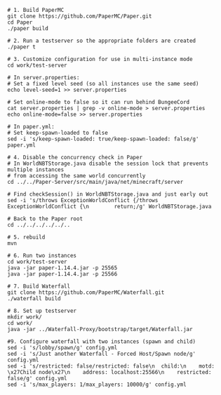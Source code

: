     # 1. Build PaperMC
    git clone https://github.com/PaperMC/Paper.git
    cd Paper
    ./paper build
    
	# 2. Run a testserver so the appropriate folders are created
	./paper t
	
	# 3. Customize configuration for use in multi-instance mode
	cd work/test-server
	
	# In server.properties:
	# Set a fixed level seed (so all instances use the same seed)
	echo level-seed=1 >> server.properties
	
	# Set online-mode to false so it can run behind BungeeCord
	cat server.properties | grep -v online-mode > server.properties
	echo online-mode=false >> server.properties
	
	# In paper.yml:
	# Set keep-spawn-loaded to false 
	sed -i 's/keep-spawn-loaded: true/keep-spawn-loaded: false/g' paper.yml
	
	# 4. Disable the concurrency check in Paper
	# In WorldNBTStorage.java disable the session lock that prevents multiple instances
	# from accessing the same world concurrently
	cd ../../Paper-Server/src/main/java/net/minecraft/server
	
	# Find checkSession() in WorldNBTStorage.java and just early out
	sed -i 's/throws ExceptionWorldConflict {/throws ExceptionWorldConflict {\n        return;/g' WorldNBTStorage.java

	# Back to the Paper root
    cd ../../../../../..
	
	# 5. rebuild
	mvn
	
	# 6. Run two instances
	cd work/test-server
	java -jar paper-1.14.4.jar -p 25565
	java -jar paper-1.14.4.jar -p 25566
	
	# 7. Build Waterfall
    git clone https://github.com/PaperMC/Waterfall.git
	./waterfall build
		
	# 8. Set up testserver
	mkdir work/
	cd work/
	java -jar ../Waterfall-Proxy/bootstrap/target/Waterfall.jar
	
	#9. Configure waterfall with two instances (spawn and child)
	sed -i 's/lobby/spawn/g' config.yml
	sed -i 's/Just another Waterfall - Forced Host/Spawn node/g' config.yml
	sed -i 's/restricted: false/restricted: false\n  child:\n    motd: \x27Child node\x27\n    address: localhost:25566\n    restricted: false/g' config.yml
	sed -i 's/max_players: 1/max_players: 10000/g' config.yml

	